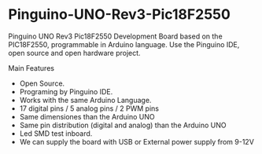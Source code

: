 # Pinguino-UNO-Rev3-Pic18F2550
Pinguino UNO Rev3 Pic18F2550
Development Board based on the PIC18F2550, programmable in Arduino language. Use the Pinguino IDE, open source and open hardware project.

Main Features

- Open Source. 
- Programing by Pinguino IDE. 
- Works with the same Arduino Language. 
- 17 digital pins / 5 analog pins / 2 PWM pins 
- Same dimensiones than the Arduino UNO 
- Same pin distribution (digital and analog) than the Arduino UNO 
- Led SMD test inboard. 
- We can supply the board with USB or External power supply from 9-12V

